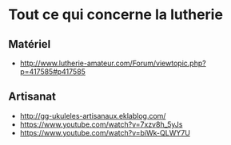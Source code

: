 # Tout ce qui concerne la lutherie

## Matériel
* http://www.lutherie-amateur.com/Forum/viewtopic.php?p=417585#p417585

## Artisanat
* http://gg-ukuleles-artisanaux.eklablog.com/
* https://www.youtube.com/watch?v=7xzv8h_5yJs
* https://www.youtube.com/watch?v=biWk-QLWY7U